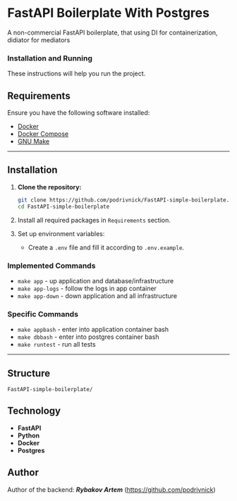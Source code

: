 # FastAPI Boilerplate With Postgres

A non-commercial FastAPI boilerplate, that using DI for containerization, didiator for mediators
### Installation and Running

These instructions will help you run the project.

## Requirements

Ensure you have the following software installed:

- [Docker](https://www.docker.com/get-started)
- [Docker Compose](https://docs.docker.com/compose/install/)
- [GNU Make](https://www.gnu.org/software/make/)

___
## Installation

1. **Clone the repository:**
   ```bash
   git clone https://github.com/podrivnick/FastAPI-simple-boilerplate.git
   cd FastAPI-simple-boilerplate
   ```

2. Install all required packages in `Requirements` section.
3. Set up environment variables:
   - Create a `.env` file and fill it according to `.env.example`.

### Implemented Commands

* `make app` - up application and database/infrastructure
* `make app-logs` - follow the logs in app container
* `make app-down` - down application and all infrastructure

### Specific Commands

* `make appbash` - enter into application container bash
* `make dbbash` - enter into postgres container bash
* `make runtest` - run all tests

___
## Structure

```plaintext
FastAPI-simple-boilerplate/
```

## Technology
+ **FastAPI**
+ **Python**
+ **Docker**
+ **Postgres**

## Author
Author of the backend: ***Rybakov Artem***  (https://github.com/podrivnick)
